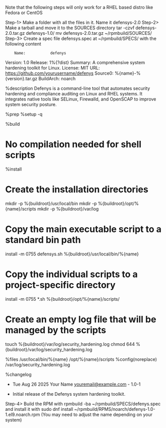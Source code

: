 Note that the following steps will only work for a RHEL based distro like Fedora or CentOS

Step-1> Make a folder with all the files in it. Name it defensys-2.0
Step-2> Make a tarball and move it to the SOURCES directory
        tar -czvf defensys-2.0.tar.gz defensys-1.0/
        mv defensys-2.0.tar.gz ~/rpmbuild/SOURCES/
Step-3> Create a spec file defensys.spec at ~/rpmbuild/SPECS/ with the following content

        Name:           defenys
Version:        1.0
Release:        1%{?dist}
Summary:        A comprehensive system hardening toolkit for Linux.
License:        MIT
URL:            https://github.com/yourusername/defenys
Source0:        %{name}-%{version}.tar.gz
BuildArch:      noarch

%description
Defenys is a command-line tool that automates security hardening
and compliance auditing on Linux and RHEL systems. It integrates
native tools like SELinux, Firewalld, and OpenSCAP to improve
system security posture.

%prep
%setup -q

%build
# No compilation needed for shell scripts

%install
# Create the installation directories
mkdir -p %{buildroot}/usr/local/bin
mkdir -p %{buildroot}/opt/%{name}/scripts
mkdir -p %{buildroot}/var/log

# Copy the main executable script to a standard bin path
install -m 0755 defensys.sh %{buildroot}/usr/local/bin/%{name}

# Copy the individual scripts to a project-specific directory
install -m 0755 *.sh %{buildroot}/opt/%{name}/scripts/

# Create an empty log file that will be managed by the scripts
touch %{buildroot}/var/log/security_hardening.log
chmod 644 %{buildroot}/var/log/security_hardening.log

%files
/usr/local/bin/%{name}
/opt/%{name}/scripts
%config(noreplace) /var/log/security_hardening.log

%changelog
* Tue Aug 26 2025 Your Name <youremail@example.com> - 1.0-1
- Initial release of the Defenys system hardening toolkit.


Step-4> Build the RPM with rpmbuild -ba ~/rpmbuild/SPECS/defenys.spec and install it with sudo dnf install ~/rpmbuild/RPMS/noarch/defenys-1.0-1.el9.noarch.rpm (You may need to adjust the name depending on your system)
